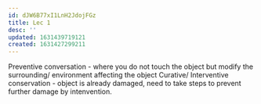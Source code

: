 ```yaml
---
id: dJW6B77xI1LnH2JdojFGz
title: Lec 1
desc: ''
updated: 1631439719121
created: 1631427299211
---
```


Preventive conversation -  where you do not touch the object but modify the surrounding/ environment affecting the object
Curative/ Interventive conservation - object is already damaged, need to take steps to prevent further damage by intenvention. 